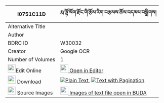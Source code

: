 |I0751C11D|རྨ་ལྷོ་སོག་རྫོང་གི་རྩོམ་རིག་བརྩམས་ཆོས་བདམས་བསྒྲིགས། 
| --- | --- 
|Alternative Title |
|Author | 
|BDRC ID | W30032
|Creator | Google OCR
|Number of Volumes| 1
|<img width="25" src="https://img.icons8.com/color/25/000000/edit-property.png">Edit Online| [<img width="25" src="https://avatars.githubusercontent.com/u/45091458?s=200&v=4"> Open in Editor](http://editor.openpecha.org/I0751C11D)
|<img width="25" src="https://img.icons8.com/fluent/48/000000/download-2.png"/>  Download | [![](https://img.icons8.com/color/20/000000/txt.png)Plain Text](https://github.com/Openpecha/I0751C11D/releases/download/v1/ma_lho_sok_dzong_gi_tsomrik_ts_plain_I0751C11D.zip), [![](https://img.icons8.com/color/20/000000/txt.png)Text with Pagination](https://github.com/Openpecha/I0751C11D/releases/download/v1/ma_lho_sok_dzong_gi_tsomrik_ts_pages_I0751C11D.zip)
|<img width="25" src="https://img.icons8.com/plasticine/100/000000/pictures-folder.png"/>  Source Images | [<img width="25" src="https://library.bdrc.io/icons/BUDA-small.svg"> Images of text file open in BUDA](https://library.bdrc.io/show/bdr:W30032)